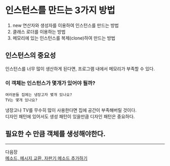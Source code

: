 # 인스턴스를 만드는 3가지 방법
1. new 연산자와 생성자를 이용하여 인스턴스를 만드는 방법
2. 클래스 로더를 이용하는 방법
3. 메모리에 있는 인스턴스를 복제(clone)하여 만드는 방법
        
## 인스턴스의 중요성
인스턴스를 너무 많이 생산하게 된다면, 프로그램 내에서 메모리가 부족할 수 있다.       
### 이 객체는 인스턴스가 몇개가 있어야 될까?         
    여러분들 집에는 냉장고자 몇개 있나요?          
    TV는 몇개 있나요?     
냉장고나 TV를 무수히 많이 사용한다면 집에 공간이 부족해버릴 것이다.   
디자인 패턴에 있어서도 생성 패턴이 있을만큼 디자인 패턴은 중요하다.
## 필요한 수 만큼 객체를 생성해야한다.

--- 
다음장   
[메소드, 메시지 교환, 자판기 메소드 추가하기](23.md)
